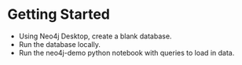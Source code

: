 # Getting Started
- Using Neo4j Desktop, create a blank database.
- Run the database locally.
- Run the neo4j-demo python notebook with queries to load in data.
